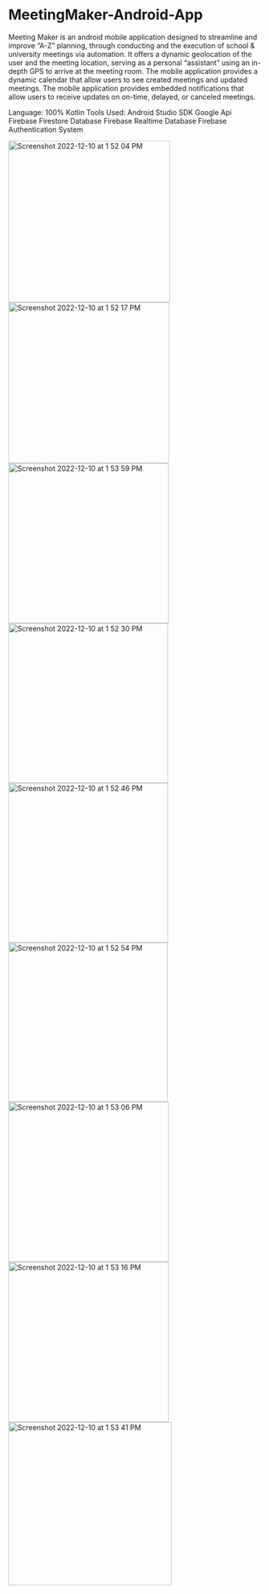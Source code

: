# MeetingMaker-Android-App

Meeting Maker is an android mobile application designed to streamline and improve “A-Z” planning, through conducting and the execution of school & university meetings via automation.
It offers a dynamic geolocation of the user and the meeting location, serving as a personal “assistant” using an in-depth GPS to arrive at the meeting room. 
The mobile application provides a dynamic calendar that allow users to see created meetings and updated meetings. 
The mobile application provides embedded notifications that allow users to receive updates on on-time, delayed, or canceled meetings. 

Language: 100% Kotlin
Tools Used: Android Studio
SDK
Google Api
Firebase Firestore Database
Firebase Realtime Database
Firebase Authentication System

<img width="322" alt="Screenshot 2022-12-10 at 1 52 04 PM" src="https://user-images.githubusercontent.com/62612898/210155883-c8342197-f55e-4c3d-95ea-2a33f1952a06.png">
<img width="320" alt="Screenshot 2022-12-10 at 1 52 17 PM" src="https://user-images.githubusercontent.com/62612898/210155885-ddaff2f4-96c8-4f3a-a13e-5484de6ad6bf.png">
<img width="319" alt="Screenshot 2022-12-10 at 1 53 59 PM" src="https://user-images.githubusercontent.com/62612898/210155887-a62a7a61-77be-4304-93c2-2d51c5485712.png">
<img width="318" alt="Screenshot 2022-12-10 at 1 52 30 PM" src="https://user-images.githubusercontent.com/62612898/210155893-3b042eea-af69-4ada-b684-6710e4f2d58c.png">
<img width="318" alt="Screenshot 2022-12-10 at 1 52 46 PM" src="https://user-images.githubusercontent.com/62612898/210155894-f503054f-cf99-46fc-9f18-8b5da57a395e.png">
<img width="317" alt="Screenshot 2022-12-10 at 1 52 54 PM" src="https://user-images.githubusercontent.com/62612898/210155895-cf893400-f7c8-4551-bd3b-7ab1d2e195ba.png">
<img width="319" alt="Screenshot 2022-12-10 at 1 53 06 PM" src="https://user-images.githubusercontent.com/62612898/210155898-c80472f7-35db-4d8b-8fb7-ee3fc259e6f5.png">
<img width="319" alt="Screenshot 2022-12-10 at 1 53 16 PM" src="https://user-images.githubusercontent.com/62612898/210155900-a46f1c6e-b462-4e32-ad06-d0bf16d689a6.png">
<img width="325" alt="Screenshot 2022-12-10 at 1 53 41 PM" src="https://user-images.githubusercontent.com/62612898/210155901-5465520b-b4ad-4c52-b1a3-f1c1840a47c3.png">

